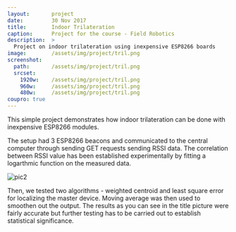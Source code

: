 ```yaml
---
layout:       project
date:         30 Nov 2017
title:        Indoor Trilateration
caption:      Project for the course - Field Robotics
description:  >
  Project on indoor trilateration using inexpensive ESP8266 boards
image:        /assets/img/project/tril.png
screenshot:
  path:       /assets/img/project/tril.png
  srcset:
    1920w:    /assets/img/project/tril.png
    960w:     /assets/img/project/tril.png
    480w:     /assets/img/project/tril.png
coupro: true
---
```

This simple project demonstrates how indoor trilateration can be done with inexpensive ESP8266 modules.

The setup had 3 ESP8266 beacons and communicated to the central computer through sending GET requests sending RSSI data. The correlation between RSSI value has been established experimentally by fitting a logarthmic function on the measured data.

![pic2](pic2.png)

Then, we tested two algorithms - weighted centroid and least square error for localizing the master device. Moving average was then used to smoothen out the output. The results as you can see in the title picture were fairly accurate but further testing has to be carried out to establish statistical significance.

